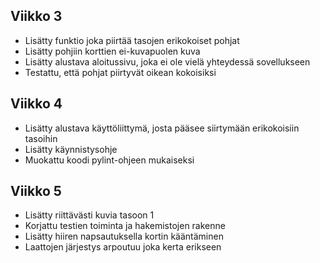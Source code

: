 ## Viikko 3
- Lisätty funktio joka piirtää tasojen erikokoiset pohjat
- Lisätty pohjiin korttien ei-kuvapuolen kuva
- Lisätty alustava aloitussivu, joka ei ole vielä yhteydessä sovellukseen
- Testattu, että pohjat piirtyvät oikean kokoisiksi

## Viikko 4
- Lisätty alustava käyttöliittymä, josta pääsee siirtymään erikokoisiin tasoihin
- Lisätty käynnistysohje
- Muokattu koodi pylint-ohjeen mukaiseksi

## Viikko 5
- Lisätty riittävästi kuvia tasoon 1
- Korjattu testien toiminta ja hakemistojen rakenne
- Lisätty hiiren napsautuksella kortin kääntäminen
- Laattojen järjestys arpoutuu joka kerta erikseen